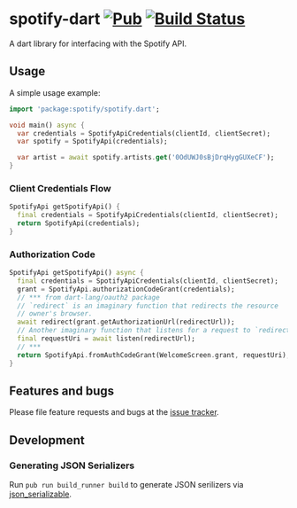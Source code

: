 # spotify-dart [![Pub](https://img.shields.io/pub/v/spotify.svg)](https://pub.dartlang.org/packages/spotify) [![Build Status](https://travis-ci.org/rinukkusu/spotify-dart.svg?branch=master)](https://travis-ci.org/rinukkusu/spotify-dart)

A dart library for interfacing with the Spotify API.

## Usage

A simple usage example:

```dart
import 'package:spotify/spotify.dart';

void main() async {
  var credentials = SpotifyApiCredentials(clientId, clientSecret);
  var spotify = SpotifyApi(credentials);

  var artist = await spotify.artists.get('0OdUWJ0sBjDrqHygGUXeCF');
}
```

### Client Credentials Flow
```dart
SpotifyApi getSpotifyApi() {
  final credentials = SpotifyApiCredentials(clientId, clientSecret);
  return SpotifyApi(credentials);
}
```

### Authorization Code
```dart
SpotifyApi getSpotifyApi() async {
  final credentials = SpotifyApiCredentials(clientId, clientSecret);
  grant = SpotifyApi.authorizationCodeGrant(credentials);
  // *** from dart-lang/oauth2 package
  // `redirect` is an imaginary function that redirects the resource
  // owner's browser.
  await redirect(grant.getAuthorizationUrl(redirectUrl));
  // Another imaginary function that listens for a request to `redirectUrl`.
  final requestUri = await listen(redirectUrl);
  // ***
  return SpotifyApi.fromAuthCodeGrant(WelcomeScreen.grant, requestUri);
}
```

## Features and bugs

Please file feature requests and bugs at the [issue tracker][tracker].

[tracker]: https://github.com/rinukkusu/spotify-dart/issues

## Development

### Generating JSON Serializers

Run `pub run build_runner build` to generate JSON serilizers via [json_serializable][json].

[json]: https://pub.dartlang.org/packages/json_serializable
